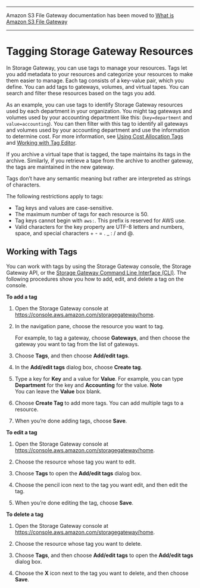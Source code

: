 --------

Amazon S3 File Gateway documentation has been moved to [What is Amazon S3 File Gateway](https://docs.aws.amazon.com/filegateway/latest/files3/WhatIsStorageGateway.html)

--------

# Tagging Storage Gateway Resources<a name="tagging-resources-common"></a>

In Storage Gateway, you can use tags to manage your resources\. Tags let you add metadata to your resources and categorize your resources to make them easier to manage\. Each tag consists of a key\-value pair, which you define\. You can add tags to gateways, volumes, and virtual tapes\. You can search and filter these resources based on the tags you add\.

As an example, you can use tags to identify Storage Gateway resources used by each department in your organization\. You might tag gateways and volumes used by your accounting department like this: \(`key=department` and `value=accounting`\)\. You can then filter with this tag to identify all gateways and volumes used by your accounting department and use the information to determine cost\. For more information, see [Using Cost Allocation Tags](https://docs.aws.amazon.com/awsaccountbilling/latest/aboutv2/cost-alloc-tags.html) and [Working with Tag Editor](https://docs.aws.amazon.com/ARG/latest/userguide/tag-editor.html)\.

If you archive a virtual tape that is tagged, the tape maintains its tags in the archive\. Similarly, if you retrieve a tape from the archive to another gateway, the tags are maintained in the new gateway\. 

Tags don’t have any semantic meaning but rather are interpreted as strings of characters\.

The following restrictions apply to tags:
+ Tag keys and values are case\-sensitive\.
+ The maximum number of tags for each resource is 50\.
+ Tag keys cannot begin with `aws:`\. This prefix is reserved for AWS use\.
+ Valid characters for the key property are UTF\-8 letters and numbers, space, and special characters \+ \- = \. \_ : / and @\.

## Working with Tags<a name="working-with-tags-common"></a>

You can work with tags by using the Storage Gateway console, the Storage Gateway API, or the [Storage Gateway Command Line Interface \(CLI\)](https://docs.aws.amazon.com/cli/latest/reference/storagegateway/index.html)\. The following procedures show you how to add, edit, and delete a tag on the console\.

**To add a tag**

1. Open the Storage Gateway console at [https://console\.aws\.amazon\.com/storagegateway/home](https://console.aws.amazon.com/storagegateway/)\.

1. In the navigation pane, choose the resource you want to tag\. 

   For example, to tag a gateway, choose **Gateways**, and then choose the gateway you want to tag from the list of gateways\.

1. Choose **Tags**, and then choose **Add/edit tags**\.

1. In the **Add/edit tags** dialog box, choose **Create tag**\.

1. Type a key for **Key** and a value for **Value**\. For example, you can type **Department** for the key and **Accounting** for the value\.
**Note**  
You can leave the **Value** box blank\.

1. Choose **Create Tag** to add more tags\. You can add multiple tags to a resource\.

1. When you’re done adding tags, choose **Save**\.

**To edit a tag**

1. Open the Storage Gateway console at [https://console\.aws\.amazon\.com/storagegateway/home](https://console.aws.amazon.com/storagegateway/)\.

1. Choose the resource whose tag you want to edit\.

1. Choose **Tags** to open the **Add/edit tags** dialog box\.

1. Choose the pencil icon next to the tag you want edit, and then edit the tag\. 

1. When you’re done editing the tag, choose **Save**\.

**To delete a tag**

1. Open the Storage Gateway console at [https://console\.aws\.amazon\.com/storagegateway/home](https://console.aws.amazon.com/storagegateway/)\.

1. Choose the resource whose tag you want to delete\.

1. Choose **Tags**, and then choose **Add/edit tags** to open the **Add/edit tags** dialog box\.

1. Choose the **X** icon next to the tag you want to delete, and then choose **Save**\. 